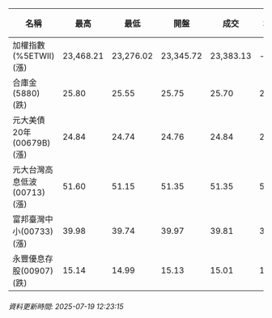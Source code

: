| 名稱 | 最高 | 最低 | 開盤 | 成交 | 均價 | 成交金額(億) | 昨收 | 漲跌幅 | 漲跌 | 總量 | 昨量 | 振幅 |
| -------- | -------- | -------- | -------- |-------- | -------- | -------- |-------- |-------- |-------- | -------- | -------- |-------- |
|加權指數(%5ETWII) (漲)|23,468.21|23,276.02|23,345.72|23,383.13|-|3,694.08|23,113.28|1.17%|269.85|6,036,662|0|0.83%|
|合庫金(5880) (跌)|25.80|25.55|25.75|25.70|25.66|1.76|25.75|0.19%|0.05|6,868|6,058|0.97%|
|元大美債20年(00679B) (漲)|24.84|24.74|24.76|24.84|24.78|9.68|24.71|0.53%|0.13|39,077|51,838|0.40%|
|元大台灣高息低波(00713) (漲)|51.60|51.15|51.35|51.35|51.28|4.91|51.25|0.20%|0.10|9,576|6,895|0.88%|
|富邦臺灣中小(00733) (漲)|39.98|39.74|39.97|39.81|39.82|0.300|39.69|0.30%|0.12|753|1,338|0.60%|
|永豐優息存股(00907) (跌)|15.14|14.99|15.13|15.01|15.05|0.192|15.09|0.53%|0.08|1,276|1,408|0.99%|
###### 資料更新時間: 2025-07-19 12:23:15